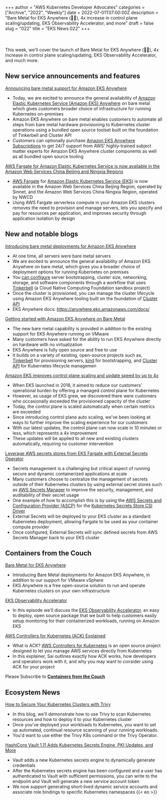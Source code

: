 +++
author = "AWS Kubernetes Developer Advocates"
categories = ["Archive", "2022", "Weekly"]
date = 2022-07-01T07:00:00Z
description = "Bare Metal for EKS Anywhere (🐻🎸), 4x increase in control plane scaling/updating, EKS Observability Accelerator, and more"
draft = false
slug = "022"
title = "EKS News 022"
+++
<br/><br/><br/><br/>
This week, we'll cover the launch of Bare Metal for EKS Anywhere (🐻🎸), 4x increase in control plane scaling/updating, EKS Observability Accelerator, and much more.

## New service announcements and features

[Announcing bare metal support for Amazon EKS Anywhere](https://aws.amazon.com/about-aws/whats-new/2022/06/bare-metal-support-amazon-eks-anywhere/)

* Today, we are excited to announce the general availability of [Amazon Elastic Kubernetes Service (Amazon EKS) Anywhere](https://aws.amazon.com/eks/eks-anywhere/) on bare metal which gives customers broader choice of infrastructure for running Kubernetes on-premises
* Amazon EKS Anywhere on bare metal enables customers to automate all steps from bare metal hardware provisioning to Kubernetes cluster operations using a bundled open source toolset built on the foundation of Tinkerbell and Cluster API
* Customers can optionally purchase [Amazon EKS Anywhere Subscriptions](https://aws.amazon.com/eks/eks-anywhere/pricing/) to get 24/7 support from AWS' highly-trained subject matter experts for Amazon EKS Anywhere cluster components as well as all bundled open source tooling

[AWS Fargate for Amazon Elastic Kubernetes Service is now available in the Amazon Web Services China Beijing and Ningxia Regions](https://aws.amazon.com/about-aws/whats-new/2022/06/aws-fargate-elastic-kubernetes-beijing-ningxia-regions/)

* [AWS Fargate](https://aws.amazon.com/fargate/) for [Amazon Elastic Kubernetes Service (EKS)](https://aws.amazon.com/eks/) is now available in the Amazon Web Services China Beijing Region, operated by Sinnet, and the Amazon Web Services China Ningxia Region, operated by NWCD
* Using AWS Fargate serverless compute in your Amazon EKS clusters removes the need to provision and manage servers, lets you specify and pay for resources per application, and improves security through application isolation by design

## New and notable blogs

[Introducing bare metal deployments for Amazon EKS Anywhere](https://aws.amazon.com/blogs/containers/introducing-bare-metal-deployments-for-amazon-eks-anywhere/)

* At one time, all servers were bare metal servers
* We are excited to announce the general availability of Amazon EKS Anywhere on bare metal, which gives you a broader choice of deployment options for running Kubernetes on premises
* You [can configure](https://aws.amazon.com/blogs/containers/getting-started-with-eks-anywhere-on-bare-metal) server bootstrapping, cluster size, networking, storage, and software components through a workflow that uses [Tinkerbell](https://github.com/tinkerbell) (a Cloud Native Computing Foundation sandbox project)
* Once the cluster is provisioned, you can manage the cluster lifecycle using Amazon EKS Anywhere tooling built on the foundation of [Cluster API](https://github.com/kubernetes-sigs/cluster-api)
* EKS Anywhere docs: <https://anywhere.eks.amazonaws.com/docs/>

[Getting started with Amazon EKS Anywhere on Bare Metal](https://aws.amazon.com/blogs/containers/getting-started-with-eks-anywhere-on-bare-metal/)

* The new bare metal capability is provided in addition to the existing support for EKS Anywhere running on VMware
* Many customers have asked for the ability to run EKS Anywhere directly on hardware with no virtualization
* EKS Anywhere is fully open source and free to use
* It builds on a variety of existing, open-source projects such as, [Tinkerbell](https://tinkerbell.org/) for provisioning servers, [kind](https://kind.sigs.k8s.io/) for bootstrapping, and [Cluster API](https://cluster-api.sigs.k8s.io/) for Kubernetes lifecycle managemen

[Amazon EKS improves control plane scaling and update speed by up to 4x](https://aws.amazon.com/blogs/containers/amazon-eks-control-plane-auto-scaling-enhancements-improve-speed-by-4x/)

* When EKS launched in 2018, it aimed to reduce our customers' operational burden by offering a managed control plane for Kubernetes
* However, as usage of EKS grew, we discovered there were customers who occasionally exceeded the provisioned capacity of the cluster
* Today, the control plane is scaled automatically when certain metrics are exceeded
* Since introducing control plane auto scaling, we've been looking at ways to further improve the scaling experience for our customers
* With our latest updates, the control plane can now scale in 10 minutes or less, which represents a 4x improvement
* These updates will be applied to all new and existing clusters automatically, requiring no customer intervention

[Leverage AWS secrets stores from EKS Fargate with External Secrets Operator](https://aws.amazon.com/blogs/containers/leverage-aws-secrets-stores-from-eks-fargate-with-external-secrets-operator/)

* Secrets management is a challenging but critical aspect of running secure and dynamic containerized applications at scale
* Many customers choose to centralize the management of secrets outside of their Kubernetes clusters by using external secret stores such as [AWS Secrets Manager](https://aws.amazon.com/secrets-manager/) to improve the security, management, and auditability of their secret usage
* One example of how to accomplish this is by using the [AWS Secrets and Configuration Provider (ASCP)](https://github.com/aws/secrets-store-csi-driver-provider-aws) for the [Kubernetes Secrets Store CSI Driver](https://secrets-store-csi-driver.sigs.k8s.io/)
* External Secrets will be deployed to your EKS cluster as a standard Kubernetes deployment, allowing Fargate to be used as your container compute provider
* Once configured, External Secrets will sync defined secrets from AWS Secrets Manager back to your EKS cluster

## Containers from the Couch

[Bare Metal for EKS Anywhere](https://youtu.be/gqCtXeqOd64)

* Introducing Bare Metal deployments for Amazon EKS Anywhere, in addition to our support for VMware vSphere
* EKS Anywhere is a free open-source solution to run and operate Kubernetes clusters on your own infrastructure

[EKS Observability Accelerator](https://youtu.be/7jMtbCDOIqw)

* In this episode we'll discuss the [EKS Observability Accelerator](https://github.com/aws-ia/terraform-aws-eks-blueprints/tree/main/examples/observability), an easy to deploy, open source package that we built to help customers easily setup monitoring for their containerized workloads, running on Amazon EKS

[AWS Controllers for Kubernetes (ACK) Explained](https://youtu.be/ZRMBnPwYP6k)

* What is ACK? [AWS Controllers for Kubernetes](https://aws-controllers-k8s.github.io/community/docs/community/services/) is an open source project designed to let you manage AWS services directly from Kubernetes
* In this explainer, Sai outlines exactly how ACK works, how developers and operators work with it, and why you may want to consider using ACK for your project

Please Subscribe to [**Containers from the Couch**](https://cftc.info/)

## Ecosystem News

[How to Secure Your Kubernetes Clusters with Trivy](https://blog.aquasec.com/kubernetes-cluster-security-with-trivy)

* In this blog, we'll demonstrate how to use Trivy to scan Kubernetes resources and how to deploy it to your Kubernetes cluster
* Once you've deployed your workloads to Kubernetes, you want to set up automated, continual resource scanning of your running workloads.
* You'd want to use either the Trivy K8s command or the Trivy Operator.

[HashiCorp Vault 1.11 Adds Kubernetes Secrets Engine, PKI Updates, and More](https://www.hashicorp.com/blog/vault-1-11)

* Vault adds a new Kubernetes secrets engine to dynamically generate credentials
* After the Kubernetes secrets engine has been configured and a user has authenticated to Vault with sufficient permissions, you can write to the endpoint and Vault will generate a new service account token
* We now support generating short-lived dynamic service accounts and associate role bindings to specific Kubernetes namespaces
{{< eo >}}
